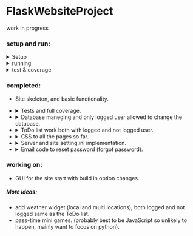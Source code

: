 # FlaskWebsiteProject
work in progress
### setup and run:
<details>
  <summary>Setup</summary>
  This guide is based on windows console.  
  
  set up the environment:  
  ```
  py -m venv venv
  ```
  starting the environment:  
  ```
  venv\Scripts\activate
  ```
  install the needed libraries:
  ```
  pip install .
  ```
  to fully use and see the project tests and coverage:
  ```
  pip install .[test]
  ```  
  
</details>

<details>
  <summary>running</summary>
  
  run the flask server using:
  ```
  py web_launch.py
  ```
  
</details>

<details>
  <summary>test & coverage</summary>
  
  to run basic pytest:
  ```
  pytest
  ```
  ---
  to use coverage run:
  ```
  coverage run -m pytest
  ```
  when the test above is done:
  ```
  coverage html
  ```
  this will create a new folder 'htmlcov' in the project dic, in 'htmlcov' open index.html to see full data of the coverage.
</details>

### completed:
* Site skeleton, and basic functionality. 
  
* <details>
    <summary>Tests and full coverage.</summary>

    Pytest to all the function and pages so far and getting 100% coverage(all the script is being tested).
    Every new function will be added to the tests when setting up the function.
    
   </details>

* <details>
    <summary>Database maneging and only logged user allowed to change the database.</summary>
    
    Only when a user is lodged in, his data will be pulled from the database and only he can see and change his data. 
    
    Full user interaction:
    * register.
    * log in and out.
    * profile page with image upload, password change and account delete option.
    
    </details>
    
  
* <details>
    <summary>ToDo list work both with logged and not logged user.</summary>
    
    Todo List page automatically use the logged or not logged variation, with the logged in variation pull the user task from the database and shown to the user. All task can be set to "complete" and deleted at any time.  
    The logged in ToDo list use jQuery post to keep the page updated and not load again on every change made.

    </details>
    
* <details>
    <summary>CSS to all the pages so far.</summary>

    Basic CSS to the site to take it out of it's default html look. Must likely its final look as the CSS is not my main focus for now.  
    
   </details>

* <details>
    <summary>Server and site setting.ini implementation. </summary>
    
    Reading the setting from the ini file and set up the server launch accordingly. Includes debug mod, public or privet open site, email and email password and user "Remember me" time when login in.  
    When there is no setting.ini at server launch create new file and use default setting. 
    
    </details>
    
* <details> 
    <summary>Email code to reset password (forgot password).</summary>

    When there is email and password in the setting.ini auto enable the reset password function. "Forgot password" link automatically added to the login page. Using the given mail and password send the registered E-mail its rest code and link to continue the reset process.  
    The user link and code is random, personal and time limited.  
    
   </details>
   
### working on:
* GUI for the site start with build in option changes.

##### More ideas:
* add weather widget (local and multi locations), both logged and not logged same as the ToDo list.
* pass-time mini games. (probably best to be JavaScript so unlikely to happen, mainly want to focus on python).
